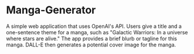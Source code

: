 # Manga-Generator
A simple web application that uses OpenAI's API. Users give a title and a one-sentence theme for a manga, such as "Galactic Warriors: In a universe where stars are alive." The app provides a brief blurb or tagline for this manga. DALL-E then generates a potential cover image for the manga.
